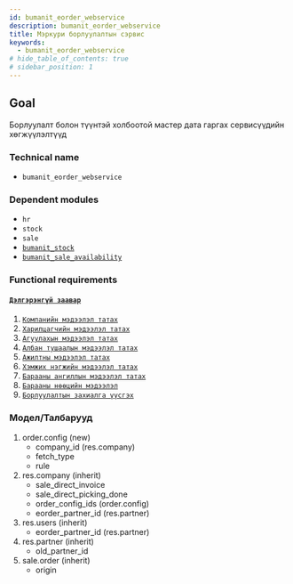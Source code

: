 ```yaml
---
id: bumanit_eorder_webservice
description: bumanit_eorder_webservice
title: Мэркури борлуулалтын сэрвис
keywords:
  - bumanit_eorder_webservice
# hide_table_of_contents: true
# sidebar_position: 1
---
```


## Goal

Борлуулалт болон түүнтэй холбоотой мастер дата гаргах сервисүүдийн хөгжүүлэлтүүд

### Technical name

- `bumanit_eorder_webservice`

### Dependent modules

- `hr`
- `stock`
- `sale`
- [`bumanit_stock`](../../stock/bumanit_stock)
- [`bumanit_sale_availability`](../../sales/bumanit_sale_availablility)

### Functional requirements
#### [`Дэлгэрэнгүй заавар`](../../../APIs/Eorder/eorder_api.mdx)

1.  [`Компанийн мэдээлэл татах`](../../../APIs/Eorder/eorder_company_info.md)
2.  [`Харилцагчийн мэдээлэл татах`](../../../APIs/Eorder/eorder_partner_info)
3.  [`Агуулахын мэдээлэл татах`](../../../APIs/Eorder/eorder_warehouse_info)
4.  [`Албан тушаалын мэдээлэл татах`](../../../APIs/Eorder/eorder_job_info)
5.  [`Ажилтны мэдээлэл татах`](../../../APIs/Eorder/eorder_employee_info)
6.  [`Хэмжих нэгжийн мэдээлэл татах`](../../../APIs/Eorder/eorder_uom_info)
7.  [`Барааны ангиллын мэдээлэл татах`](../../../APIs/Eorder/eorder_prodict_category_info)
8.  [`Барааны нөөцийн мэдээлэл`](../../../APIs/Eorder/eorder_stock_info)
9.  [`Борлуулалтын захиалга үүсгэх`](../../../APIs/Eorder/eorder_create)

### Модел/Талбарууд

1.  order.config (new)
    - company_id (res.company)
    - fetch_type
    - rule
2. res.company (inherit)
    - sale_direct_invoice
    - sale_direct_picking_done
    - order_config_ids (order.config)
    - eorder_partner_id (res.partner)
3. res.users (inherit)
    - eorder_partner_id (res.partner)
4. res.partner (inherit)
    - old_partner_id
5. sale.order (inherit)
    - origin
